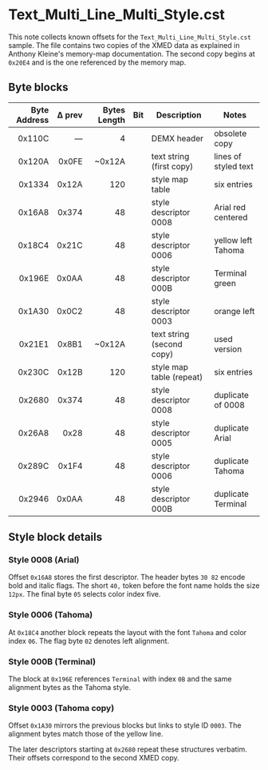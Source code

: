 # Text_Multi_Line_Multi_Style.cst

This note collects known offsets for the `Text_Multi_Line_Multi_Style.cst` sample. The file contains two copies of the XMED data as explained in Anthony Kleine's memory-map documentation.  The second copy begins at `0x20E4` and is the one referenced by the memory map.

## Byte blocks

| Byte Address | Δ prev | Bytes Length | Bit | Description | Notes |
|-------------:|-------:|-------------:|----|-------------|-------|
| 0x110C | — | 4 | | DEMX header | obsolete copy |
| 0x120A | 0x0FE | ~0x12A | | text string (first copy) | lines of styled text |
| 0x1334 | 0x12A | 120 | | style map table | six entries |
| 0x16A8 | 0x374 | 48 | | style descriptor 0008 | Arial red centered |
| 0x18C4 | 0x21C | 48 | | style descriptor 0006 | yellow left Tahoma |
| 0x196E | 0x0AA | 48 | | style descriptor 000B | Terminal green |
| 0x1A30 | 0x0C2 | 48 | | style descriptor 0003 | orange left |
| 0x21E1 | 0x8B1 | ~0x12A | | text string (second copy) | used version |
| 0x230C | 0x12B | 120 | | style map table (repeat) | six entries |
| 0x2680 | 0x374 | 48 | | style descriptor 0008 | duplicate of 0008 |
| 0x26A8 | 0x28 | 48 | | style descriptor 0005 | duplicate Arial |
| 0x289C | 0x1F4 | 48 | | style descriptor 0006 | duplicate Tahoma |
| 0x2946 | 0x0AA | 48 | | style descriptor 000B | duplicate Terminal |

## Style block details

### Style 0008 (Arial)
Offset `0x16A8` stores the first descriptor. The header bytes `30 82` encode bold and italic flags. The short `40,` token before the font name holds the size `12px`. The final byte `05` selects color index five.

### Style 0006 (Tahoma)
At `0x18C4` another block repeats the layout with the font `Tahoma` and color index `06`. The flag byte `02` denotes left alignment.

### Style 000B (Terminal)
The block at `0x196E` references `Terminal` with index `0B` and the same alignment bytes as the Tahoma style.

### Style 0003 (Tahoma copy)
Offset `0x1A30` mirrors the previous blocks but links to style ID `0003`. The alignment bytes match those of the yellow line.

The later descriptors starting at `0x2680` repeat these structures verbatim. Their offsets correspond to the second XMED copy.
